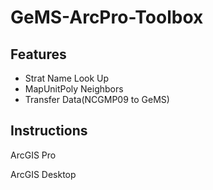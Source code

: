 # GeMS-ArcPro-Toolbox


## Features

* Strat Name Look Up
* MapUnitPoly Neighbors
* Transfer Data(NCGMP09 to GeMS)


## Instructions
ArcGIS Pro

ArcGIS Desktop
